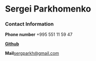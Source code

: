 # **Sergei Parkhomenko** 

### **Contact Information**
**Phone number** +995 551 11 59 47

[**Github**](https://github.com/SergeyParks)

**Mail**sergparkh@gmail.com
